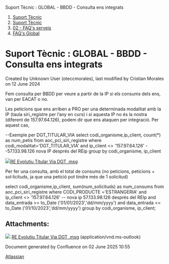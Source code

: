 Suport Tècnic : GLOBAL - BBDD - Consulta ens integrats  

1.  [Suport Tècnic](index.md)
2.  [Suport Tècnic](13893782.md)
3.  [02 - FAQ's serveis](26313393.md)
4.  [FAQ's Global](28705585.md)

Suport Tècnic : GLOBAL - BBDD - Consulta ens integrats
======================================================

Created by Unknown User (oteccmorales), last modified by Cristian Morales on 12 June 2024

Fem consulta per BBDD per veure a partir de la IP si els consums dels ens, van per EACAT o no.

  

Les peticions que ens arriben a PRO per una determinada modalitat amb la IP (taula siri\_registre per l’any en curs) i si aquesta IP no és la nostra (diferent de 157.97.64.126), podem dir que ens ataquen per integració. Per aquest cas,

\--Exemple per DGT\_TITULAR\_VIA
select codi\_organisme,ip\_client, count(\*) as num\_petis 
from aoc\_pci\_siri\_registre
where codi\_modalitat='DGT\_TITULAR\_VIA'
and ip\_client <> '157.97.64.126' --57.133.98.126 nova IP després del REip
group by codi\_organisme, ip\_client

[![](download/resources/com.atlassian.confluence.plugins.confluence-view-file-macro:view-file-macro-resources/images/placeholder-medium-file.png)RE Evolutiu Titular Via DGT .msg](/download/attachments/61931930/RE%20%20Evolutiu%20%20Titular%20Via%20%20DGT%20.msg?version=1&modificationDate=1634650646969&api=v2)

Per fer una consulta, amb el total de consums (no peticions, peticions + sol·licituds, ja que una petició pot tindre més de 1 solicitud)

select codi\_organisme,ip\_client, sum(num\_solicituds) as num\_consums
from aoc\_pci\_siri\_registre
where CODI\_PRODUCTE ='ESTRANGERIA'
and ip\_client <> '157.97.64.126' -- nova ip 57.133.98.126 després del REIp
and data\_entrada >= to\_Date ('01/01/2023','dd/mm/yyyy')
and data\_entrada <= to\_Date ('01/10/2023','dd/mm/yyyy')
group by codi\_organisme, ip\_client;

Attachments:
------------

![](images/icons/bullet_blue.gif) [RE Evolutiu Titular Via DGT .msg](attachments/61931930/61931931.msg) (application/vnd.ms-outlook)  

Document generated by Confluence on 02 June 2025 10:55

[Atlassian](http://www.atlassian.com/)